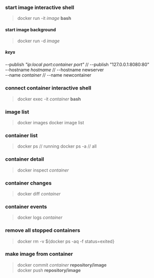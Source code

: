 ### start image interactive shell
> docker run -it *image* **bash**

#### start image background
> docker run -d *image*

##### keys
--publish *"ip:local port:container port"* // --publish "127.0.0.1:8080:80"  
--hostname *hostname* // --hostname newserver  
--name *container* // --name newcontainer  

### connect container interactive shell
> docker exec -it *container* **bash**

### image list
> docker images
> docker image list

### container list
> docker ps // running
> docker ps -a // all

### container detail
> docker inspect *container*

### container changes
> docker diff *container*

### container events
> docker logs *container*

### remove all stopped containers
> docker rm -v ${docker ps -aq -f status=exited}

### make image from container
> docker commit *container* **repository/image**  
> docker push **repository/image**
